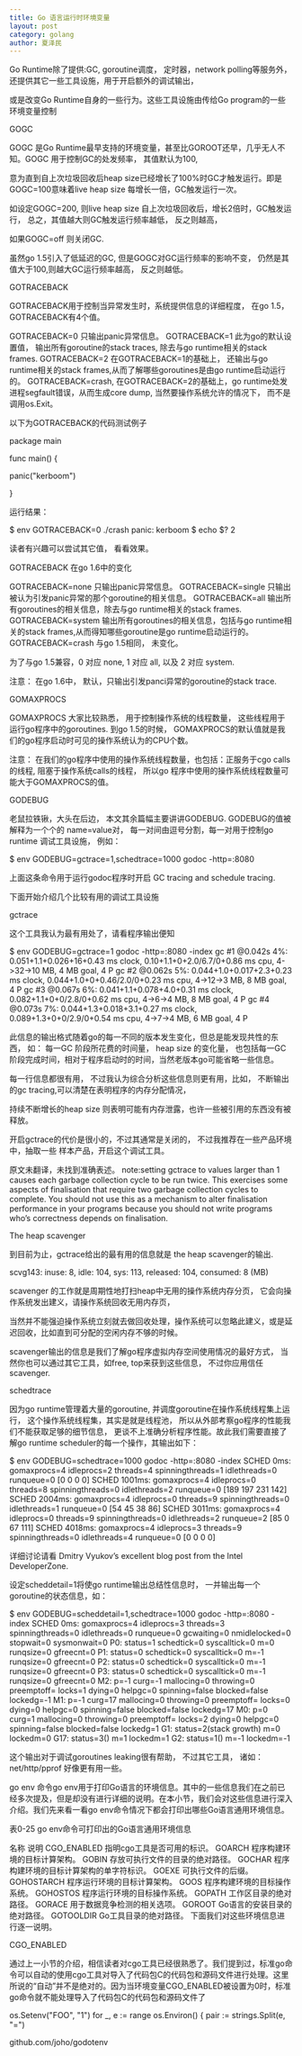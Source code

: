 ```yaml
---
title: Go 语言运行时环境变量
layout: post
category: golang
author: 夏泽民
---
```

Go Runtime除了提供:GC, goroutine调度， 定时器，network polling等服务外， 还提供其它一些工具设施，用于开启额外的调试输出， 

或是改变Go Runtime自身的一些行为。这些工具设施由传给Go program的一些环境变量控制
<!-- more -->
GOGC


GOGC 是Go Runtime最早支持的环境变量，甚至比GOROOT还早，几乎无人不知。GOGC 用于控制GC的处发频率， 其值默认为100, 

意为直到自上次垃圾回收后heap size已经增长了100%时GC才触发运行。即是GOGC=100意味着live heap size 每增长一倍，GC触发运行一次。

如设定GOGC=200, 则live heap size 自上次垃圾回收后，增长2倍时，GC触发运行， 总之，其值越大则GC触发运行频率越低， 反之则越高，

 如果GOGC=off 则关闭GC.


虽然go 1.5引入了低延迟的GC, 但是GOGC对GC运行频率的影响不变， 仍然是其值大于100,则越大GC运行频率越高，
反之则越低。


GOTRACEBACK


GOTRACEBACK用于控制当异常发生时，系统提供信息的详细程度， 在go 1.5， GOTRACEBACK有4个值。


GOTRACEBACK=0 只输出panic异常信息。
GOTRACEBACK=1 此为go的默认设置值， 输出所有goroutine的stack traces, 除去与go runtime相关的stack frames.
GOTRACEBACK=2 在GOTRACEBACK=1的基础上， 还输出与go runtime相关的stack frames,从而了解哪些goroutines是由go runtime启动运行的。
GOTRACEBACK=crash, 在GOTRACEBACK=2的基础上，go runtime处发进程segfault错误，从而生成core dump, 当然要操作系统允许的情况下， 而不是调用os.Exit。


以下为GOTRACEBACK的代码测试例子


package main


func main() {


panic("kerboom")

}


运行结果：


$ env GOTRACEBACK=0 ./crash 
panic: kerboom
$ echo $?
2


读者有兴趣可以尝试其它值， 看看效果。


GOTRACEBACK 在go 1.6中的变化


GOTRACEBACK=none 只输出panic异常信息。
GOTRACEBACK=single 只输出被认为引发panic异常的那个goroutine的相关信息。
GOTRACEBACK=all 输出所有goroutines的相关信息，除去与go runtime相关的stack frames.
GOTRACEBACK=system 输出所有goroutines的相关信息，包括与go runtime相关的stack frames,从而得知哪些goroutine是go runtime启动运行的。
GOTRACEBACK=crash 与go 1.5相同， 未变化。


为了与go 1.5兼容，0 对应 none, 1 对应 all, 以及 2 对应 system.


注意： 在go 1.6中， 默认，只输出引发panci异常的goroutine的stack trace.


GOMAXPROCS


GOMAXPROCS 大家比较熟悉， 用于控制操作系统的线程数量， 这些线程用于运行go程序中的goroutines.
到go 1.5的时候， GOMAXPROCS的默认值就是我们的go程序启动时可见的操作系统认为的CPU个数。


注意： 在我们的go程序中使用的操作系统线程数量，也包括：正服务于cgo calls的线程, 阻塞于操作系统calls的线程，
所以go 程序中使用的操作系统线程数量可能大于GOMAXPROCS的值。


GODEBUG


老鼠拉铁锹，大头在后边， 本文其余篇幅主要讲讲GODEBUG. GODEBUG的值被解释为一个个的
name=value对， 每一对间由逗号分割，每一对用于控制go runtime 调试工具设施， 例如：


$ env GODEBUG=gctrace=1,schedtrace=1000 godoc -http=:8080


上面这条命令用于运行godoc程序时开启 GC tracing and schedule tracing.


下面开始介绍几个比较有用的调试工具设施


gctrace


这个工具我认为最有用处了，请看程序输出便知


$ env GODEBUG=gctrace=1 godoc -http=:8080 -index
gc #1 @0.042s 4%: 0.051+1.1+0.026+16+0.43 ms clock, 0.10+1.1+0+2.0/6.7/0+0.86 ms cpu, 4->32->10 MB, 4 MB goal, 4 P
gc #2 @0.062s 5%: 0.044+1.0+0.017+2.3+0.23 ms clock, 0.044+1.0+0+0.46/2.0/0+0.23 ms cpu, 4->12->3 MB, 8 MB goal, 4 P
gc #3 @0.067s 6%: 0.041+1.1+0.078+4.0+0.31 ms clock, 0.082+1.1+0+0/2.8/0+0.62 ms cpu, 4->6->4 MB, 8 MB goal, 4 P
gc #4 @0.073s 7%: 0.044+1.3+0.018+3.1+0.27 ms clock, 0.089+1.3+0+0/2.9/0+0.54 ms cpu, 4->7->4 MB, 6 MB goal, 4 P


此信息的输出格式随着go的每一不同的版本发生变化，但总是能发现共性的东西， 如： 每一GC 阶段所花费的时间量， heap size 的变化量， 
也包括每一GC阶段完成时间，相对于程序启动时的时间，当然老版本go可能省略一些信息。


每一行信息都很有用， 不过我认为综合分析这些信息则更有用，比如， 不断输出的gc tracing,可以清楚在表明程序的内存分配情况， 

持续不断增长的heap size 则表明可能有内存泄露，也许一些被引用的东西没有被释放。



开启gctrace的代价是很小的，不过其通常是关闭的， 不过我推荐在一些产品环境中，抽取一些
样本产品，开启这个调试工具。


原文未翻译，未找到准确表述。
note:setting gctrace to values larger than 1 causes each garbage collection cycle to be run twice.
 This exercises some aspects of finalisation that require two garbage collection cycles to complete. 
 You should not use this as a mechanism to alter finalisation performance in your programs because you should not write programs who’s correctness depends on finalisation.


The heap scavenger


到目前为止，gctrace给出的最有用的信息就是 the heap scavenger的输出.


scvg143: inuse: 8, idle: 104, sys: 113, released: 104, consumed: 8 (MB)


scavenger 的工作就是周期性地打扫heap中无用的操作系统内存分页， 它会向操作系统发出建义，请操作系统回收无用内存页，

当然并不能强迫操作系统立刻就去做回收处理，操作系统可以忽略此建义，或是延迟回收，比如直到可分配的空闲内存不够的时候。



scavenger输出的信息是我们了解go程序虚拟内存空间使用情况的最好方式， 当然你也可以通过其它工具，如free, top来获到这些信息，
不过你应用信任scavenger.


schedtrace


因为go runtime管理着大量的goroutine, 并调度goroutine在操作系统线程集上运行，
这个操作系统线程集，其实是就是线程池， 所以从外部考察go程序的性能我们不能获取足够的细节信息，
更谈不上准确分析程序性能。故此我们需要直接了解go runtime scheduler的每一个操作，其输出如下：


$ env GODEBUG=schedtrace=1000 godoc -http=:8080 -index
SCHED 0ms: gomaxprocs=4 idleprocs=2 threads=4 spinningthreads=1 idlethreads=0 runqueue=0 [0 0 0 0]
SCHED 1001ms: gomaxprocs=4 idleprocs=0 threads=8 spinningthreads=0 idlethreads=2 runqueue=0 [189 197 231 142]
SCHED 2004ms: gomaxprocs=4 idleprocs=0 threads=9 spinningthreads=0 idlethreads=1 runqueue=0 [54 45 38 86]
SCHED 3011ms: gomaxprocs=4 idleprocs=0 threads=9 spinningthreads=0 idlethreads=2 runqueue=2 [85 0 67 111]
SCHED 4018ms: gomaxprocs=4 idleprocs=3 threads=9 spinningthreads=0 idlethreads=4 runqueue=0 [0 0 0 0]


详细讨论请看 Dmitry Vyukov’s excellent blog post from the Intel DeveloperZone.


设定scheddetail=1将使go runtime输出总结性信息时， 一并输出每一个goroutine的状态信息，如：


$ env GODEBUG=scheddetail=1,schedtrace=1000 godoc -http=:8080 -index
SCHED 0ms: gomaxprocs=4 idleprocs=3 threads=3 spinningthreads=0 idlethreads=0 runqueue=0 gcwaiting=0 nmidlelocked=0 stopwait=0 sysmonwait=0
  P0: status=1 schedtick=0 syscalltick=0 m=0 runqsize=0 gfreecnt=0
  P1: status=0 schedtick=0 syscalltick=0 m=-1 runqsize=0 gfreecnt=0
  P2: status=0 schedtick=0 syscalltick=0 m=-1 runqsize=0 gfreecnt=0
  P3: status=0 schedtick=0 syscalltick=0 m=-1 runqsize=0 gfreecnt=0
  M2: p=-1 curg=-1 mallocing=0 throwing=0 preemptoff= locks=1 dying=0 helpgc=0 spinning=false blocked=false lockedg=-1
  M1: p=-1 curg=17 mallocing=0 throwing=0 preemptoff= locks=0 dying=0 helpgc=0 spinning=false blocked=false lockedg=17
  M0: p=0 curg=1 mallocing=0 throwing=0 preemptoff= locks=2 dying=0 helpgc=0 spinning=false blocked=false lockedg=1
  G1: status=2(stack growth) m=0 lockedm=0
  G17: status=3() m=1 lockedm=1
  G2: status=1() m=-1 lockedm=-1
  
 这个输出对于调试goroutines leaking很有帮助， 不过其它工具， 诸如：net/http/pprof 
 好像更有用一些。
 
 
 
 go env
命令go env用于打印Go语言的环境信息。其中的一些信息我们在之前已经多次提及，但是却没有进行详细的说明。在本小节，我们会对这些信息进行深入介绍。我们先来看一看go env命令情况下都会打印出哪些Go语言通用环境信息。

表0-25 go env命令可打印出的Go语言通用环境信息

名称	说明
CGO_ENABLED	指明cgo工具是否可用的标识。
GOARCH	程序构建环境的目标计算架构。
GOBIN	存放可执行文件的目录的绝对路径。
GOCHAR	程序构建环境的目标计算架构的单字符标识。
GOEXE	可执行文件的后缀。
GOHOSTARCH	程序运行环境的目标计算架构。
GOOS	程序构建环境的目标操作系统。
GOHOSTOS	程序运行环境的目标操作系统。
GOPATH	工作区目录的绝对路径。
GORACE	用于数据竞争检测的相关选项。
GOROOT	Go语言的安装目录的绝对路径。
GOTOOLDIR	Go工具目录的绝对路径。
下面我们对这些环境信息进行逐一说明。

CGO_ENABLED

通过上一小节的介绍，相信读者对cgo工具已经很熟悉了。我们提到过，标准go命令可以自动的使用cgo工具对导入了代码包C的代码包和源码文件进行处理。这里所说的“自动”并不是绝对的。因为当环境变量CGO_ENABLED被设置为0时，标准go命令就不能处理导入了代码包C的代码包和源码文件了


os.Setenv("FOO", "1")
    for _, e := range os.Environ() {
        pair := strings.Split(e, "=")
        
        
github.com/joho/godotenv
